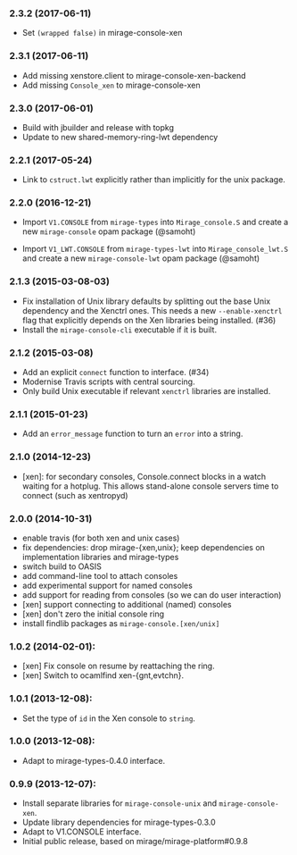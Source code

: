 ### 2.3.2 (2017-06-11)

* Set `(wrapped false)` in mirage-console-xen

### 2.3.1 (2017-06-11)

* Add missing xenstore.client to mirage-console-xen-backend
* Add missing `Console_xen` to mirage-console-xen

### 2.3.0 (2017-06-01)

* Build with jbuilder and release with topkg
* Update to new shared-memory-ring-lwt dependency

### 2.2.1 (2017-05-24)

* Link to `cstruct.lwt` explicitly rather than implicitly for the unix package.

### 2.2.0 (2016-12-21)

* Import `V1.CONSOLE` from `mirage-types` into `Mirage_console.S` and create
  a new `mirage-console` opam package (@samoht)
- Import `V1_LWT.CONSOLE` from `mirage-types-lwt` into `Mirage_console_lwt.S`
  and create a new `mirage-console-lwt` opam package (@samoht)

### 2.1.3 (2015-03-08-03)

* Fix installation of Unix library defaults by splitting out the
  base Unix dependency and the Xenctrl ones.  This needs a new `--enable-xenctrl`
  flag that explicitly depends on the Xen libraries being installed. (#36)
* Install the `mirage-console-cli` executable if it is built.

### 2.1.2 (2015-03-08)

* Add an explicit `connect` function to interface. (#34)
* Modernise Travis scripts with central sourcing.
* Only build Unix executable if relevant `xenctrl` libraries are installed.

### 2.1.1 (2015-01-23)

* Add an `error_message` function to turn an `error` into a string.

### 2.1.0 (2014-12-23)

* [xen]: for secondary consoles, Console.connect blocks in a watch waiting for
  a hotplug. This allows stand-alone console servers time to connect (such as
  xentropyd)

### 2.0.0 (2014-10-31)

* enable travis (for both xen and unix cases)
* fix dependencies: drop mirage-{xen,unix}; keep dependencies on implementation
  libraries and mirage-types
* switch build to OASIS
* add command-line tool to attach consoles
* add experimental support for named consoles
* add support for reading from consoles (so we can do user interaction)
* [xen] support connecting to additional (named) consoles
* [xen] don't zero the initial console ring
* install findlib packages as `mirage-console.[xen/unix]`

### 1.0.2 (2014-02-01):

* [xen] Fix console on resume by reattaching the ring.
* [xen] Switch to ocamlfind xen-{gnt,evtchn}.

### 1.0.1 (2013-12-08):

* Set the type of `id` in the Xen console to `string`.

### 1.0.0 (2013-12-08):

* Adapt to mirage-types-0.4.0 interface.

### 0.9.9 (2013-12-07):

* Install separate libraries for `mirage-console-unix` and `mirage-console-xen`.
* Update library dependencies for mirage-types-0.3.0
* Adapt to V1.CONSOLE interface.
* Initial public release, based on mirage/mirage-platform#0.9.8
